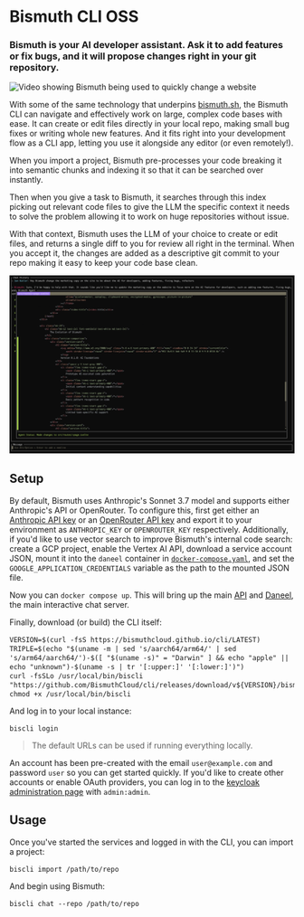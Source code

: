 # Bismuth CLI OSS

### Bismuth is your AI developer assistant. Ask it to add features or fix bugs, and it will propose changes right in your git repository.

![Video showing Bismuth being used to quickly change a website](/_doc/demo.gif)

With some of the same technology that underpins [bismuth.sh](https://bismuth.sh), the Bismuth CLI can navigate and effectively work on large, complex code bases with ease.
It can create or edit files directly in your local repo, making small bug fixes or writing whole new features.
And it fits right into your development flow as a CLI app, letting you use it alongside any editor (or even remotely!).

When you import a project, Bismuth pre-processes your code breaking it into semantic chunks and indexing it so that it can be searched over instantly.

Then when you give a task to Bismuth, it searches through this index picking out relevant code files to give the LLM the specific context it needs to solve the problem allowing it to work on huge repositories without issue.

With that context, Bismuth uses the LLM of your choice to create or edit files, and returns a single diff to you for review all right in the terminal. When you accept it, the changes are added as a descriptive git commit to your repo making it easy to keep your code base clean.

![diff showing a change Bismuth is proposing](/_doc/diff.png)

## Setup
By default, Bismuth uses Anthropic's Sonnet 3.7 model and supports either Anthropic's API or OpenRouter.
To configure this, first get either an [Anthropic API key](https://console.anthropic.com/settings/keys) or an [OpenRouter API key](https://openrouter.ai/settings/keys) and export it to your environment as `ANTHROPIC_KEY` or `OPENROUTER_KEY` respectively.
Additionally, if you'd like to use vector search to improve Bismuth's internal code search: create a GCP project, enable the Vertex AI API, download a service account JSON, mount it into the `daneel` container in [`docker-compose.yaml`](./docker-compose.yaml), and set the `GOOGLE_APPLICATION_CREDENTIALS` variable as the path to the mounted JSON file.

Now you can `docker compose up`. This will bring up the main [API](/api) and [Daneel](/daneel), the main interactive chat server.

Finally, download (or build) the CLI itself:

```
VERSION=$(curl -fsS https://bismuthcloud.github.io/cli/LATEST)
TRIPLE=$(echo "$(uname -m | sed 's/aarch64/arm64/' | sed 's/arm64/aarch64/')-$([ "$(uname -s)" = "Darwin" ] && echo "apple" || echo "unknown")-$(uname -s | tr '[:upper:]' '[:lower:]')")
curl -fsSLo /usr/local/bin/biscli "https://github.com/BismuthCloud/cli/releases/download/v${VERSION}/bismuthcli.${TRIPLE}"
chmod +x /usr/local/bin/biscli
```

And log in to your local instance:

```
biscli login
```

> The default URLs can be used if running everything locally.

An account has been pre-created with the email `user@example.com` and password `user` so you can get started quickly.
If you'd like to create other accounts or enable OAuth providers, you can log in to the [keycloak administration page](http://localhost:8543) with `admin:admin`.

## Usage
Once you've started the services and logged in with the CLI, you can import a project:

```
biscli import /path/to/repo
```

And begin using Bismuth:

```
biscli chat --repo /path/to/repo
```
